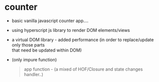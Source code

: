 # counter

- basic vanilla javascript counter app....

- using hyperscript js library to render DOM elements/views

- a virtual DOM library - added performance (in order to replace/update only those parts  
  that need be updated within DOM)

- (only impure function)
  > app function - (a mixed of HOF/Closure and state changes handler..)
